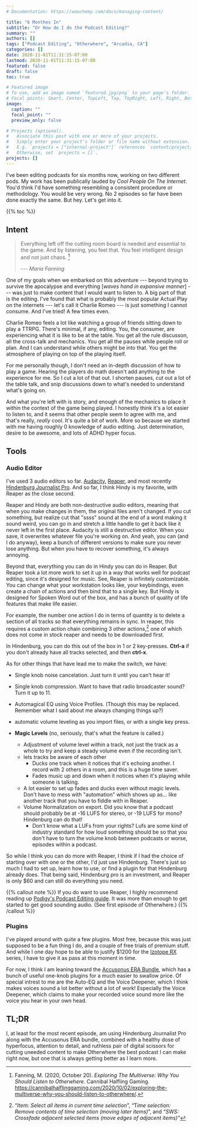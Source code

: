 ```yaml
---
# Documentation: https://wowchemy.com/docs/managing-content/

title: "6 Monthes In"
subtitle: "Or How do I do the Podcast Editing?"
summary: ""
authors: []
tags: ["Podcast Editing", "Otherwhere", "Arcadia, CA"]
categories: []
date: 2020-11-01T11:31:15-07:00
lastmod: 2020-11-01T11:31:15-07:00
featured: false
draft: false
toc: true

# Featured image
# To use, add an image named `featured.jpg/png` to your page's folder.
# Focal points: Smart, Center, TopLeft, Top, TopRight, Left, Right, BottomLeft, Bottom, BottomRight.
image:
  caption: ""
  focal_point: ""
  preview_only: false

# Projects (optional).
#   Associate this post with one or more of your projects.
#   Simply enter your project's folder or file name without extension.
#   E.g. `projects = ["internal-project"]` references `content/project/deep-learning/index.md`.
#   Otherwise, set `projects = []`.
projects: []
---
```


I've been editing podcasts for six months now, working on two different pods. My work has been publically lauded by *Cool People On The Internet*. You'd think I'd have something resembling a consistent procedure or methodology. You would be very wrong. No 2 episodes so far have been done exactly the same. But hey. Let's get into it.

{{% toc %}}

## Intent

> Everything left off the cutting room board is needed and essential to  the game. And by listening, you feel that. You feel intelligent design  and not just chaos. [^1]
>
> --- <cite> Maria Fanning

One of my goals when we embarked on this adventure --- beyond trying to survive the apocalypse and everything [*waves hand in expansive manner*] --- was just to make content that I would want to listen to. A big part of that is the editing. I've found that what is probably the most popular Actual Play on the internets --- let's call it Charlie Romeo --- is just something I cannot consume. And I've tried! A few times even.

Charlie Romeo feels a lot like watching a group of friends sitting down to play a TTRPG. There's minimal, if any, editing. You, the consumer, are experiencing what it is like to be at the table. You get all the rule discusson, all the cross-talk and mechanics. You get all the pauses while people roll or plan. And I can understand while others might be into that. You get the atmosphere of playing on top of the playing itself.

For me personally though, I don't need an in-depth discussion of how to play a game. Hearing the players do math doesn't add anything to the experience for me.  So I cut a lot of that out. I shorten pauses, cut out a lot of the table talk, and snip discussions down to what's needed to understand what's going on.

And what you're left with is story, and enough of the mechanics to place it within the context of the game being played. I honestly think it's a lot easier to listen to, and it seems that other people seem to agree with me, and that's really, *really* cool. It's quite a bit of work. More so because we started with me having roughly 0 knowledge of audio editing. Just determination, desire to be awesome, and lots of ADHD hyper focus.

[^1]: Fanning, M. (2020, October 20). *Exploring The Multiverse: Why You Should Listen to Otherwhere*. Cannibal Halfling Gaming. https://cannibalhalflinggaming.com/2020/10/02/exploring-the-multiverse-why-you-should-listen-to-otherwhere/. 



## Tools

### Audio Editor

I've used 3 audio editors so far. [Audacity](https://www.audacityteam.org/), [Reaper](https://www.reaper.fm/index.php), and most recently [Hindenburg Journalist Pro](https://hindenburg.com/products/hindenburg-journalist). And so far, I think Hindy is my favorite, with Reaper as the close second.

Reaper and Hindy are both non-destructive audio editors, meaning that when you make changes in them, the original files aren't changed. If you cut something, but realize cut that "ssss" sound at the end of a word making it sound weird, you can go in and stretch a little handle to get it back like it never left in the first place. Audacity is still a destructive editor. When you save, it overwrites whatever file you're working on. And yeah, you can (and I do anyway), keep a bunch of different versions to make sure you never lose anything. But when you have to recover something, it's always annoying.

Beyond that, everything you can do in Hindy you can do in Reaper. But Reaper took a lot more work to set it up in a way that works well for podcast editing, since it's designed for music. See, Reaper is infinitely customizable. You can change what your workstation looks like, your keybindings, even create a chain of actions and then bind that to a single key. But Hindy is designed for Spoken Word out of the box, and has a bunch of quality of life features that make life easier.

For example, the number one action I do in terms of quantity is to delete a section of all tracks so that everything remains in sync. In reaper, this requires a custom action chain combining 3 other actions,[^2] one of which does not come in stock reaper and needs to be downloaded first.

In Hindenburg, you can do this out of the box in 1 or 2 key-presses. **Ctrl-a** if you don't already have all tracks selected, and then **ctrl-x**.

As for other things that have lead me to make the switch, we have:

* Single knob noise cancelation. Just turn it until you can't hear it!

* Single knob compression. Want to have that radio broadcaster sound? Turn it up to 11.

* Automagical EQ using Voice Profiles. (Though this may be replaced. Remember what I said about me always changing things up?)

* automatic volume leveling as you import files, or with a single key press.

* **Magic Levels** (no, seriously, that's what the feature is called.)

  * Adjustment of volume level *within* a track, not just the track as a whole to try and keep a steady volume even if the recording isn't.
  * lets tracks be aware of each other
    * Ducks one track when it notices that it's echoing another. I record with 2 others in a room, and this is a huge time saver.
    * Fades music up and down when it notices when it's playing while someone is talking.
  * A lot easier to set up fades and ducks even without magic levels. Don't have to mess with "automation" which shows up as... like another track that you have to fiddle with in Reaper.
  * Volume Normalization on export. Did you know that a podcast should probably be at -16 LUFS for stereo, or -19 LUFS for mono? Hindenburg can do that!
    * Don't know what a LUFs from your rights? Lufs are some kind of industry standard for how loud something should be so that you don't have to turn the volume knob between podcasts or worse, episodes within a podcast.

So while I think you can do more with Reaper, I think if I had the choice of starting over with one or the other, I'd just use Hindenburg. There's just so much I had to set up, learn how to use, or find a plugin for that Hindenburg already does. That being said, Hindenburg pro is an investment, and Reaper is only $60 and can still do everything you need.

{{% callout note %}}
If you do want to use Reaper, I highly recommend reading up [Podigy's Podcast Editing guide](https://podigy.co/podcast-editing-guide/). It was more than enough to get started to get good sounding audio. (See first episode of Otherwhere.)
{{% /callout %}}

### Plugins
I've played around with quite a few plugins. Most free, because this was just supposed to be a fun thing I do, and a couple of free trials of premium stuff. And while I one day hope to be able to justify $1200 for the [Izotope RX]( https://www.izotope.com/en/shop/rx-8-advanced.html) series, I have to give it as pass at this moment in time.


For now, I think I am leaning toward the [Accusonus ERA Bundle]( https://accusonus.com/products/audio-repair/era-bundle-standard), which has a bunch of useful one-knob plugins for a much easier to swallow price. Of special intrest to me are the Auto-EQ and the Voice Deepener, which I think makes voices sound a lot better without a lot of work! Especially the Voice Deepener, which claims to make your recorded voice sound more like the voice you hear in your own head. 


## TL;DR
I, at least for the most recent episode, am using Hindenburg Journalist Pro along with the Accusonus ERA bundle, combined with a healthy dose of hyperfocus, attention to detail, and ruthless pair of digital scissors for cutting uneeded content to make Otherwhere the best podcast I can make right now, but one that is always getting better as I learn more.

  

[^2]:“*Item: Select all items in current time selection*”, “T*ime selection: Remove contents of time selection (moving later items)*”, and *“SWS: Crossfade adjacent selected items (move edges of adjacent items)”*

